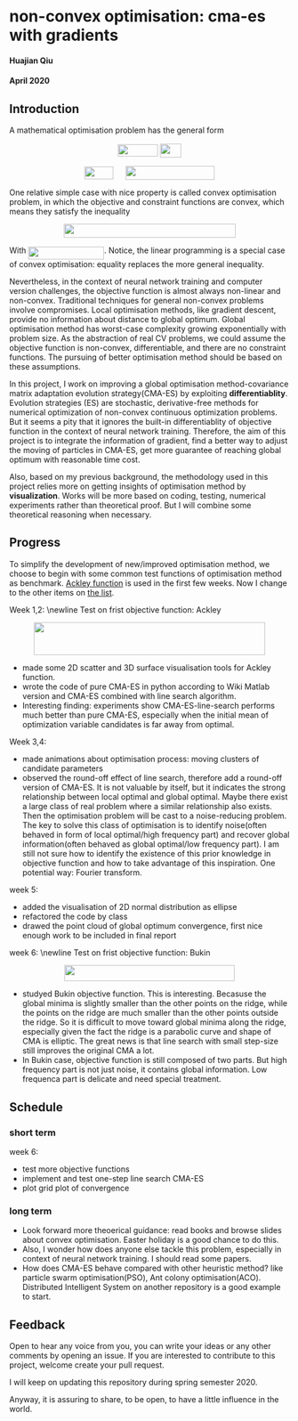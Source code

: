 # non-convex optimisation: cma-es with gradients
#### Huajian Qiu
#### April 2020


## Introduction
A mathematical optimisation problem has the general form 

<div align="center"> 
  <img src="/tex/be634b6db0568ecfc1690c6c97b9c12a.svg?invert_in_darkmode&sanitize=true" align=middle width=71.74451294999999pt height=21.68300969999999pt/> <img src="/tex/0fa9bf28ae392aac505a4c724e25512a.svg?invert_in_darkmode&sanitize=true" align=middle width=37.60286804999999pt height=24.65753399999998pt/> 
  
  <img src="/tex/278aff1726c80c81045dae885284d374.svg?invert_in_darkmode&sanitize=true" align=middle width=52.58500664999998pt height=22.831056599999986pt/> <img src="/tex/187d4802a2a0ced2218fc4f1aeaf966d.svg?invert_in_darkmode&sanitize=true" align=middle width=13.90414904999999pt height=20.221802699999984pt/> <img src="/tex/270b4eb2f68275915504877111ac91dc.svg?invert_in_darkmode&sanitize=true" align=middle width=160.56214185pt height=24.65753399999998pt/>
</div>

One relative simple case with nice property is called convex optimisation problem, in which the objective and constraint functions are convex, which means they satisfy the inequality

<div align="center"> 
<img src="/tex/b2bb3b9d7da1e1b96c41a41142a0190e.svg?invert_in_darkmode&sanitize=true" align=middle width=309.00682559999996pt height=24.65753399999998pt/>
</div> 
  
With <img src="/tex/f7904a88553d63fbcf2f77ccc1b7b9f0.svg?invert_in_darkmode&sanitize=true" align=middle width=136.46069909999997pt height=22.831056599999986pt/>. Notice, the linear programming is a special case of convex optimisation: equality replaces the more general inequality.

Nevertheless, in the context of neural network training and computer version challenges, the objective function is almost always non-linear and non-convex. Traditional techniques for general non-convex problems involve compromises. Local optimisation methods, like gradient descent, provide no information about distance to global optimum. Global optimisation method has worst-case complexity growing exponentially with problem size. As the abstraction of real CV problems, we could assume the objective function is non-convex, differentiable, and there are no constraint functions. The pursuing of better optimisation method should be based on these assumptions. 

In this project, I work on improving a global optimisation method-covariance matrix adaptation evolution strategy(CMA-ES) by exploiting **differentiablity**. Evolution strategies (ES) are stochastic, derivative-free methods for numerical optimization of non-convex continuous optimization problems. But it seems a pity that it ignores the built-in differentiablity of objective function in the context of neural network training. Therefore, the aim of this project is to integrate the information of gradient, find a better way to adjust the moving of particles in CMA-ES, get more guarantee of reaching global optimum with reasonable time cost. 

Also, based on my previous background, the methodology used in this project relies more on getting insights of optimisation method by **visualization**. Works will be more based on coding, testing, numerical experiments rather than theoretical proof. But I will combine some theoretical reasoning when necessary.  

## Progress
To simplify the development of new/improved optimisation method, we choose to begin with some common test functions of optimisation method as benchmark. [Ackley function](https://en.wikipedia.org/wiki/Ackley_function) is used in the first few weeks. Now I change to the other items on [the list](https://www.sfu.ca/~ssurjano/optimization.html).

Week 1,2: \newline
Test on frist objective function: Ackley  <p align="center"><img src="/tex/2ba5100e56019b15ef2c6c9e77bc70d4.svg?invert_in_darkmode&sanitize=true" align=middle width=415.27139609999995pt height=59.17867724999999pt/></p>
- made some 2D scatter and 3D surface visualisation tools for Ackley function. 
- wrote the code of pure CMA-ES in python according to Wiki Matlab version and CMA-ES combined with line search algorithm.
- Interesting finding: experiments show CMA-ES-line-search performs much better than pure CMA-ES, especially when the initial mean of optimization variable candidates is far away from optimal.   

Week 3,4:
- made animations about optimisation process: moving clusters of candidate parameters
- observed the round-off effect of line search, therefore add a round-off version of CMA-ES. It is not valuable by itself, but it indicates the strong relationship between local optimal and global optimal. Maybe there exist a large class of real problem where a similar relationship also exists. Then the optimisation problem will be cast to a noise-reducing problem. The key to solve this class of optimisation is to identify noise(often behaved in form of local optimal/high frequency part) and recover global information(often behaved as global optimal/low frequency part). I am still not sure how to identify the existence of this prior knowledge in objective function and how to take advantage of this inspiration. One potential way: Fourier transform.    

week 5:
- added the visualisation of 2D normal distribution as ellipse
- refactored the code by class
- drawed the point cloud of global optimum convergence, first nice enough work to be included in final report 

week 6: \newline
Test on frist objective function: Bukin <p align="center"><img src="/tex/49c56b3759ca89b0ff42caecbd79a17d.svg?invert_in_darkmode&sanitize=true" align=middle width=306.0503127pt height=29.58934275pt/></p>
- studyed Bukin objective function. This is interesting. Becasuse the global minima is slightly smaller than the other points on the ridge, while the points on the ridge are much smaller than the other points outside the ridge. So it is difficult to move toward global minima along the ridge, especially given the fact the ridge is a parabolic curve and shape of CMA is elliptic. The great news is that line search with small step-size still improves the original CMA a lot.  
- In Bukin case, objective function is still composed of two parts. But high frequency part is not just noise, it contains global information. Low frequenca part is delicate and need special treatment.

## Schedule
### short term
week 6:
- test more objective functions
- implement and test one-step line search CMA-ES
- plot grid plot of convergence


### long term
- Look forward more theoerical guidance: read books and browse slides about convex optimisation. Easter holiday is a good chance to do this.
- Also, I wonder how does anyone else tackle this problem, especially in context of neural network training. I should read some papers.
- How does CMA-ES behave compared with other heuristic method? like particle swarm optimisation(PSO), Ant colony optimisation(ACO). Distributed Intelligent System on another repository is a good example to start.


## Feedback
Open to hear any voice from you, you can write your ideas or any other comments by opening an issue. If you are interested to contribute to this project, welcome create your pull request.

I will keep on updating this repository during spring semester 2020. 

Anyway, it is assuring to share, to be open, to have a little influence in the world.

